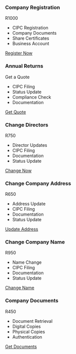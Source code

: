 <!--ADD THIS TO INDEX.HTML FILES TO IMPROVE THE SERVICE CARDS
THIS APPLIES TO THE COMPANY SERVICESPAGE/INDEX.HTML ADD ALL THE REQUIRED SERVICE CARDS-->






<!-- Replace the multiple service-grid sections with this single organized grid -->
<div class="service-grid">
  <!-- Company Registration -->
  <div class="service-card">
    <div class="service-icon"><i class="fas fa-building"></i></div>
    <h3>Company Registration</h3>
    <p class="price">R1000</p>
    <ul class="features">
      <li>CIPC Registration</li>
      <li>Company Documents</li>
      <li>Share Certificates</li>
      <li>Business Account</li>
    </ul>
    <a href="https://g-kroon.github.io/Contact-Us/" class="buy-btn">Register Now</a>
  </div>

  <!-- Annual Returns -->
  <div class="service-card">
    <div class="service-icon"><i class="fas fa-file-invoice"></i></div>
    <h3>Annual Returns</h3>
    <p class="price">Get a Quote</p>
    <ul class="features">
      <li>CIPC Filing</li>
      <li>Status Update</li>
      <li>Compliance Check</li>
      <li>Documentation</li>
    </ul>
    <a href="https://g-kroon.github.io/Contact-Us/" class="buy-btn">Get Quote</a>
  </div>

  <!-- Change Directors -->
  <div class="service-card">
    <div class="service-icon"><i class="fas fa-users"></i></div>
    <h3>Change Directors</h3>
    <p class="price">R750</p>
    <ul class="features">
      <li>Director Updates</li>
      <li>CIPC Filing</li>
      <li>Documentation</li>
      <li>Status Update</li>
    </ul>
    <a href="https://g-kroon.github.io/Contact-Us/" class="buy-btn">Change Now</a>
  </div>

  <!-- Change Company Address -->
  <div class="service-card">
    <div class="service-icon"><i class="fas fa-map-marker-alt"></i></div>
    <h3>Change Company Address</h3>
    <p class="price">R650</p>
    <ul class="features">
      <li>Address Update</li>
      <li>CIPC Filing</li>
      <li>Documentation</li>
      <li>Status Update</li>
    </ul>
    <a href="https://g-kroon.github.io/Contact-Us/" class="buy-btn">Update Address</a>
  </div>

  <!-- Change Company Name -->
  <div class="service-card">
    <div class="service-icon"><i class="fas fa-signature"></i></div>
    <h3>Change Company Name</h3>
    <p class="price">R950</p>
    <ul class="features">
      <li>Name Change</li>
      <li>CIPC Filing</li>
      <li>Documentation</li>
      <li>Status Update</li>
    </ul>
    <a href="https://g-kroon.github.io/Contact-Us/" class="buy-btn">Change Name</a>
  </div>

  <!-- Company Documents -->
  <div class="service-card">
    <div class="service-icon"><i class="fas fa-file-alt"></i></div>
    <h3>Company Documents</h3>
    <p class="price">R450</p>
    <ul class="features">
      <li>Document Retrieval</li>
      <li>Digital Copies</li>
      <li>Physical Copies</li>
      <li>Authentication</li>
    </ul>
    <a href="https://g-kroon.github.io/Contact-Us/" class="buy-btn">Get Documents</a>
  </div>

  <!-- Additional services following the same pattern -->
  <!-- Add remaining services here -->
</div>
